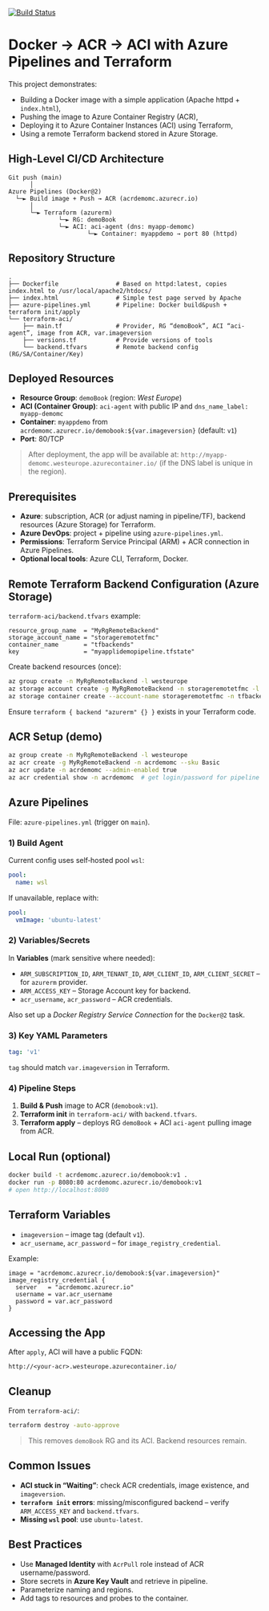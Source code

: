 [![Build Status](https://dev.azure.com/michalczarnecki03/BookLab08/_apis/build/status%2FSkrytyZubr.docker-terraform-azure-pipeline?branchName=main)](https://dev.azure.com/michalczarnecki03/BookLab08/_build/latest?definitionId=6&branchName=main)

# Docker → ACR → ACI with Azure Pipelines and Terraform

This project demonstrates:
- Building a Docker image with a simple application (Apache httpd + `index.html`),
- Pushing the image to Azure Container Registry (ACR),
- Deploying it to Azure Container Instances (ACI) using Terraform,
- Using a remote Terraform backend stored in Azure Storage.

## High-Level CI/CD Architecture
```
Git push (main)
      │
Azure Pipelines (Docker@2)
  └─► Build image + Push → ACR (acrdemomc.azurecr.io)
      │
      └─► Terraform (azurerm)
              └─► RG: demoBook
              └─► ACI: aci-agent (dns: myapp-demomc)
                      └─► Container: myappdemo → port 80 (httpd)
```

## Repository Structure
```
.
├── Dockerfile                # Based on httpd:latest, copies index.html to /usr/local/apache2/htdocs/
├── index.html                # Simple test page served by Apache
├── azure-pipelines.yml       # Pipeline: Docker build&push + terraform init/apply
└── terraform-aci/
    ├── main.tf               # Provider, RG “demoBook”, ACI “aci-agent”, image from ACR, var.imageversion
    ├── versions.tf           # Provide versions of tools
    └── backend.tfvars        # Remote backend config (RG/SA/Container/Key)
```

## Deployed Resources
- **Resource Group**: `demoBook` (region: *West Europe*)
- **ACI (Container Group)**: `aci-agent` with public IP and `dns_name_label: myapp-demomc`
- **Container**: `myappdemo` from `acrdemomc.azurecr.io/demobook:${var.imageversion}` (default: `v1`)
- **Port**: 80/TCP

> After deployment, the app will be available at: `http://myapp-demomc.westeurope.azurecontainer.io/` (if the DNS label is unique in the region).

## Prerequisites
- **Azure**: subscription, ACR (or adjust naming in pipeline/TF), backend resources (Azure Storage) for Terraform.
- **Azure DevOps**: project + pipeline using `azure-pipelines.yml`.
- **Permissions**: Terraform Service Principal (ARM) + ACR connection in Azure Pipelines.
- **Optional local tools**: Azure CLI, Terraform, Docker.

## Remote Terraform Backend Configuration (Azure Storage)
`terraform-aci/backend.tfvars` example:
```
resource_group_name  = "MyRgRemoteBackend"
storage_account_name = "storageremotetfmc"
container_name       = "tfbackends"
key                  = "myapplidemopipeline.tfstate"
```
Create backend resources (once):
```bash
az group create -n MyRgRemoteBackend -l westeurope
az storage account create -g MyRgRemoteBackend -n storageremotetfmc -l westeurope --sku Standard_LRS
az storage container create --account-name storageremotetfmc -n tfbackends
```
Ensure `terraform { backend "azurerm" {} }` exists in your Terraform code.

## ACR Setup (demo)
```bash
az group create -n MyRgRemoteBackend -l westeurope
az acr create -g MyRgRemoteBackend -n acrdemomc --sku Basic
az acr update -n acrdemomc --admin-enabled true
az acr credential show -n acrdemomc  # get login/password for pipeline
```

## Azure Pipelines
File: `azure-pipelines.yml` (trigger on `main`).

### 1) Build Agent
Current config uses self‑hosted pool `wsl`:
```yaml
pool:
  name: wsl
```
If unavailable, replace with:
```yaml
pool:
  vmImage: 'ubuntu-latest'
```

### 2) Variables/Secrets
In **Variables** (mark sensitive where needed):
- `ARM_SUBSCRIPTION_ID`, `ARM_TENANT_ID`, `ARM_CLIENT_ID`, `ARM_CLIENT_SECRET` – for `azurerm` provider.
- `ARM_ACCESS_KEY` – Storage Account key for backend.
- `acr_username`, `acr_password` – ACR credentials.

Also set up a *Docker Registry Service Connection* for the `Docker@2` task.

### 3) Key YAML Parameters
```yaml
tag: 'v1'
```
`tag` should match `var.imageversion` in Terraform.

### 4) Pipeline Steps
1. **Build & Push** image to ACR (`demobook:v1`).
2. **Terraform init** in `terraform-aci/` with `backend.tfvars`.
3. **Terraform apply** – deploys RG `demoBook` + ACI `aci-agent` pulling image from ACR.

## Local Run (optional)
```bash
docker build -t acrdemomc.azurecr.io/demobook:v1 .
docker run -p 8080:80 acrdemomc.azurecr.io/demobook:v1
# open http://localhost:8080
```

## Terraform Variables
- `imageversion` – image tag (default `v1`).
- `acr_username`, `acr_password` – for `image_registry_credential`.

Example:
```hcl
image = "acrdemomc.azurecr.io/demobook:${var.imageversion}"
image_registry_credential {
  server   = "acrdemomc.azurecr.io"
  username = var.acr_username
  password = var.acr_password
}
```

## Accessing the App
After `apply`, ACI will have a public FQDN:
```
http://<your-acr>.westeurope.azurecontainer.io/
```

## Cleanup
From `terraform-aci/`:
```bash
terraform destroy -auto-approve
```
> This removes `demoBook` RG and its ACI. Backend resources remain.

## Common Issues
- **ACI stuck in “Waiting”**: check ACR credentials, image existence, and `imageversion`.
- **`terraform init` errors**: missing/misconfigured backend – verify `ARM_ACCESS_KEY` and `backend.tfvars`.
- **Missing `wsl` pool**: use `ubuntu-latest`.

## Best Practices
- Use **Managed Identity** with `AcrPull` role instead of ACR username/password.
- Store secrets in **Azure Key Vault** and retrieve in pipeline.
- Parameterize naming and regions.
- Add tags to resources and probes to the container.
